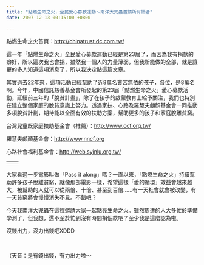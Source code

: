 ```yaml
---
title: "點燃生命之火，全民愛心募款運動～南洋大兜蟲邀請所有讀者"
date: 2007-12-13 00:15:00 +0800

---
```



點燃生命之火首頁：<a href="http://chinatrust.dc.com.tw/">http://chinatrust.dc.com.tw/</a>



這一年「點燃生命之火」全民愛心募款運動已經是第23屆了，而因為我有捐款的癖好，所以這次我也會捐，雖然我一個人的力量薄弱，但我所能做的全部，就是讓更的多人知道這項消息了，所以我決定貼這篇文章。



其實過去22年來，這項活動已經幫助了近8萬名貧苦無依的孩子，各位，是8萬名啊。今年，中國信託慈善基金會所發起的第23屆「點燃生命之火」愛心募款活動，延續前三年的「脫貧計畫」，除了在孩子的啟蒙教育上給予關注，我們也特別在建立整個家庭的脫貧意識上努力。透過家扶、心路及羅慧夫顱顏基金會一同推動多項脫貧計劃，期待能以全面有效的扶助方案，幫助更多的孩子和家庭脫離貧窮。



台灣兒童既家庭扶助基金會（推薦）：<a href="http://www.ccf.org.tw/">http://www.ccf.org.tw/</a>



羅慧夫顱顏基金會：<a href="http://www.nncf.org/">http://www.nncf.org</a>



心路社會福利基金會：<a href="http://web.syinlu.org.tw/">http://web.syinlu.org.tw/</a>



<table cellspacing="0" cellpadding="0" width="90%" border="0"><tbody><tr><td>



</td><td>



</td></tr></tbody></table>



大家看過一步電影叫做「Pass it along」嗎？一直以來，「點燃生命之火」持續幫助許多孩子脫離貧窮，就像那部電影一樣，希望這樣「愛的循環」效益會越來越大，被幫助的人就可以從兩倍、十倍、甚至到百倍......有一天社會就會被改變，有一天貧窮將會慢慢消失不見。不錯吧？



今天我南洋大兜蟲在這裡邀請大家一起點亮生命之火。雖然周遭的人大多忙於準備學測了，但我想，還不至於忙到沒有時間捐個款吧？至少我是這麼認為啦。



沒錢出力，沒力出錢吧XDDD



 



（天音：是有錢出錢，有力出力啦～


